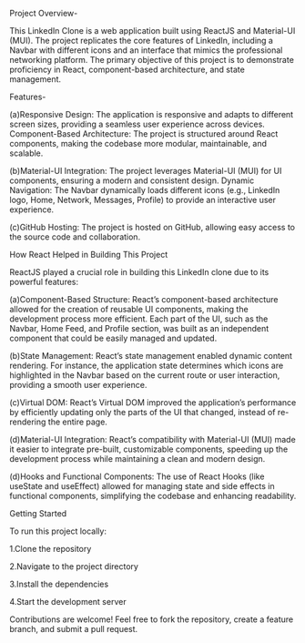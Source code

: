 Project Overview-

This LinkedIn Clone is a web application built using ReactJS and Material-UI (MUI). The project replicates the core features of LinkedIn, including a Navbar with different icons and an interface that mimics the professional networking platform. The primary objective of this project is to demonstrate proficiency in React, component-based architecture, and state management.

Features-

(a)Responsive Design: The application is responsive and adapts to different screen sizes, providing a seamless user experience across devices.
Component-Based Architecture: The project is structured around React components, making the codebase more modular, maintainable, and scalable.

(b)Material-UI Integration: The project leverages Material-UI (MUI) for UI components, ensuring a modern and consistent design.
Dynamic Navigation: The Navbar dynamically loads different icons (e.g., LinkedIn logo, Home, Network, Messages, Profile) to provide an interactive user experience.

(c)GitHub Hosting: The project is hosted on GitHub, allowing easy access to the source code and collaboration.


How React Helped in Building This Project

ReactJS played a crucial role in building this LinkedIn clone due to its powerful features:

(a)Component-Based Structure: React’s component-based architecture allowed for the creation of reusable UI components, making the development process more efficient. Each part of the UI, such as the Navbar, Home Feed, and Profile section, was built as an independent component that could be easily managed and updated.

(b)State Management: React’s state management enabled dynamic content rendering. For instance, the application state determines which icons are highlighted in the Navbar based on the current route or user interaction, providing a smooth user experience.

(c)Virtual DOM: React’s Virtual DOM improved the application’s performance by efficiently updating only the parts of the UI that changed, instead of re-rendering the entire page.

(d)Material-UI Integration: React’s compatibility with Material-UI (MUI) made it easier to integrate pre-built, customizable components, speeding up the development process while maintaining a clean and modern design.

(d)Hooks and Functional Components: The use of React Hooks (like useState and useEffect) allowed for managing state and side effects in functional components, simplifying the codebase and enhancing readability.


Getting Started

To run this project locally:

1.Clone the repository

2.Navigate to the project directory

3.Install the dependencies

4.Start the development server


Contributions are welcome! Feel free to fork the repository, create a feature branch, and submit a pull request.
